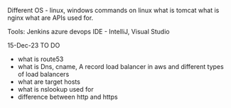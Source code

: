 Different OS - linux, windows
commands on linux
what is tomcat
what is nginx
what are APIs used for.

Tools:
Jenkins
azure devops
IDE - IntelliJ, Visual Studio

15-Dec-23
TO DO
- what is route53
- what is Dns, cname, A record
load balancer in aws and different types of load balancers
- what are target hosts
- what is nslookup used for
- difference between http and https
